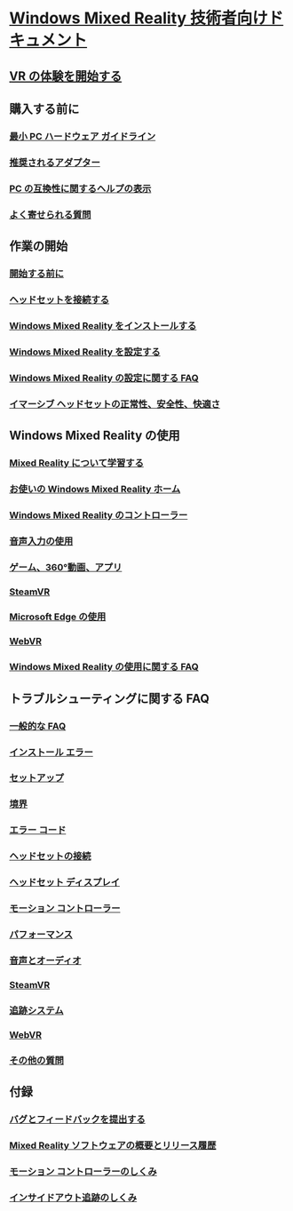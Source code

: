 # [Windows Mixed Reality 技術者向けドキュメント](index.yml)
## [VR の体験を開始する](vr-journey.md)

## 購入する前に
<!-- ### [What is Windows Mixed Reality?](windows-mixed-reality.md) -->
### [最小 PC ハードウェア ガイドライン](windows-mixed-reality-minimum-pc-hardware-compatibility-guidelines.md)
### [推奨されるアダプター](recommended-adapters-for-windows-mixed-reality-capable-pcs.md)
### [PC の互換性に関するヘルプの表示](get-help-with-pc-compatibility.md)
### [よく寄せられる質問](before-you-buy-faqs.md)

## 作業の開始
### [開始する前に](before-you-start.md)
### [ヘッドセットを接続する](plug-in-your-headset.md)
### [Windows Mixed Reality をインストールする](install-windows-mixed-reality.md)
### [Windows Mixed Reality を設定する](set-up-windows-mixed-reality.md)
### [Windows Mixed Reality の設定に関する FAQ](wmr-setup-faq.md)
### [イマーシブ ヘッドセットの正常性、安全性、快適さ](wmr-health-safety-comfort.md)

## Windows Mixed Reality の使用
### [Mixed Reality について学習する](learn-mixed-reality.md)
### [お使いの Windows Mixed Reality ホーム](your-mixed-reality-home.md)
### [Windows Mixed Reality のコントローラー](controllers-in-wmr.md)
### [音声入力の使用](using-speech-in-wmr.md)
### [ゲーム、360°動画、アプリ](using-games-and-apps-in-windows-mixed-reality.md)
### [SteamVR](using-steamvr-with-windows-mixed-reality.md)
### [Microsoft Edge の使用](using-microsoft-edge.md)  
### [WebVR](webvr.md)
### [Windows Mixed Reality の使用に関する FAQ](using-wmr-faq.md)

## トラブルシューティングに関する FAQ
### [一般的な FAQ](troubleshooting-windows-mixed-reality.md)
### [インストール エラー](installation_errors.md)
### [セットアップ](set-up-questions.md)
### [境界](boundary-questions.md)
### [エラー コード](error-codes.md)
### [ヘッドセットの接続](headset-connectivity.md)
### [ヘッドセット ディスプレイ](headset-display.md)
### [モーション コントローラー](motion-controller-problems.md)
### [パフォーマンス](performance-questions.md)
### [音声とオーディオ](speech-and-audio.md)
### [SteamVR](steamvr-questions.md)
### [追跡システム](tracking.md)
### [WebVR](webvr-questions.md)
### [その他の質問](other-questions.md)

## 付録
### [バグとフィードバックを提出する](filing-feedback.md)
### [Mixed Reality ソフトウェアの概要とリリース履歴](mixed-reality-software.md)
### [モーション コントローラーのしくみ](motion-controllers.md)
### [インサイドアウト追跡のしくみ](tracking-system.md)
